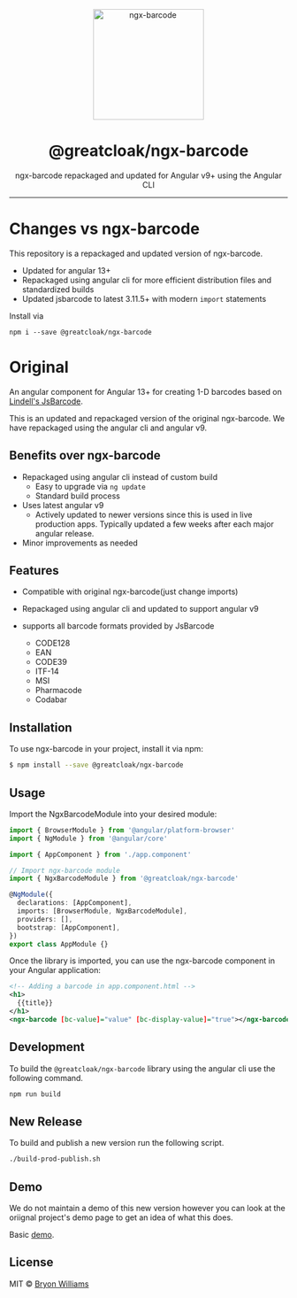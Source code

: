 <div align="center">
  <img src="https://cdn.rawgit.com/yobryon/ngx-barcode/master/docs/assets/ngx-barcode.svg" width="200px" alt="ngx-barcode">
  <h1 align="center">@greatcloak/ngx-barcode</h1>
  <p>ngx-barcode repackaged and updated for Angular v9+ using the Angular CLI</p>
</div>

---

# Changes vs ngx-barcode

This repository is a repackaged and updated version of ngx-barcode.

- Updated for angular 13+
- Repackaged using angular cli for more efficient distribution files and standardized builds
- Updated jsbarcode to latest 3.11.5+ with modern `import` statements

Install via

`npm i --save @greatcloak/ngx-barcode`

# Original

An angular component for Angular 13+ for creating 1-D barcodes based on [Lindell's JsBarcode](https://github.com/lindell/JsBarcode).

This is an updated and repackaged version of the original ngx-barcode. We have repackaged using the angular cli and angular v9.

## Benefits over ngx-barcode

- Repackaged using angular cli instead of custom build
  - Easy to upgrade via `ng update`
  - Standard build process
- Uses latest angular v9
  - Actively updated to newer versions since this is used in live production apps. Typically updated a few weeks after each major angular release.
- Minor improvements as needed

## Features

- Compatible with original ngx-barcode(just change imports)
- Repackaged using angular cli and updated to support angular v9
- supports all barcode formats provided by JsBarcode

  - CODE128
  - EAN
  - CODE39
  - ITF-14
  - MSI
  - Pharmacode
  - Codabar

## Installation

To use ngx-barcode in your project, install it via npm:

```bash
$ npm install --save @greatcloak/ngx-barcode
```

## Usage

Import the NgxBarcodeModule into your desired module:

```typescript
import { BrowserModule } from '@angular/platform-browser'
import { NgModule } from '@angular/core'

import { AppComponent } from './app.component'

// Import ngx-barcode module
import { NgxBarcodeModule } from '@greatcloak/ngx-barcode'

@NgModule({
  declarations: [AppComponent],
  imports: [BrowserModule, NgxBarcodeModule],
  providers: [],
  bootstrap: [AppComponent],
})
export class AppModule {}
```

Once the library is imported, you can use the ngx-barcode component in your Angular application:

```xml
<!-- Adding a barcode in app.component.html -->
<h1>
  {{title}}
</h1>
<ngx-barcode [bc-value]="value" [bc-display-value]="true"></ngx-barcode>
```

## Development

To build the `@greatcloak/ngx-barcode` library using the angular cli use the following command.

```bash
npm run build
```

## New Release

To build and publish a new version run the following script.

```bash
./build-prod-publish.sh
```

## Demo

We do not maintain a demo of this new version however you can look at the oriignal project's demo page to get an idea of what this does.

Basic [demo](https://yobryon.github.io/ngx-cdbarcode/demo/).

## License

MIT © [Bryon Williams](mailto:bryon.williams@live.com)
